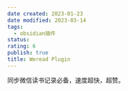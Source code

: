 ```yaml
---
date created: 2023-01-23
date modified: 2023-03-14
tags:
  - obsidian插件
status:
rating: 6
publish: true
title: Weread Plugin
---
```


同步微信读书记录必备，速度超快，超赞。
